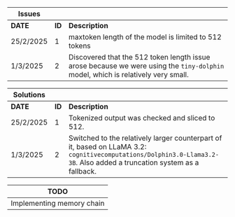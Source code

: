 | **Issues**  |   |   |  
|------------|----|---------------------------------------------------------------|  
| **DATE**   | **ID** | **Description**                                            |  
| 25/2/2025  | 1  | maxtoken length of the model is limited to 512 tokens         |  
| 1/3/2025   | 2  | Discovered that the 512 token length issue arose because we were using the `tiny-dolphin` model, which is relatively very small. |  

| **Solutions**  |   |   |  
|--------------|----|---------------------------------------------------------------|  
| **DATE**    | **ID** | **Description**                                            |  
| 25/2/2025   | 1  | Tokenized output was checked and sliced to 512.               |  
| 1/3/2025    | 2  | Switched to the relatively larger counterpart of it, based on LLaMA 3.2: `cognitivecomputations/Dolphin3.0-Llama3.2-3B`. Also added a truncation system as a fallback. |  

| **TODO**  |  
|----------|  
| Implementing memory chain |